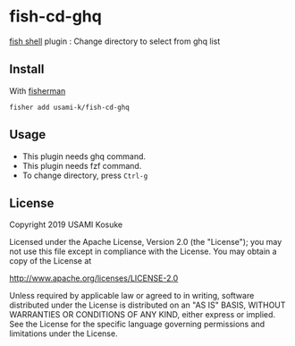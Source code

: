 # fish-cd-ghq

[fish shell](https://fishshell.com) plugin : Change directory to select from ghq list

## Install

With [fisherman](https://fisherman.github.io)

```
fisher add usami-k/fish-cd-ghq
```

## Usage

* This plugin needs ghq command.
* This plugin needs fzf command.
* To change directory, press `Ctrl-g`

## License

Copyright 2019 USAMI Kosuke

Licensed under the Apache License, Version 2.0 (the "License");
you may not use this file except in compliance with the License.
You may obtain a copy of the License at

   http://www.apache.org/licenses/LICENSE-2.0

Unless required by applicable law or agreed to in writing, software
distributed under the License is distributed on an "AS IS" BASIS,
WITHOUT WARRANTIES OR CONDITIONS OF ANY KIND, either express or implied.
See the License for the specific language governing permissions and
limitations under the License.

